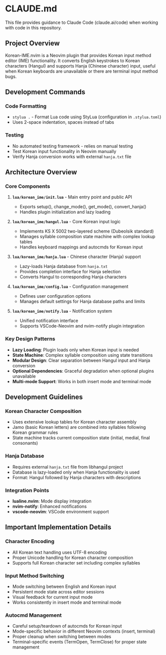 # CLAUDE.md

This file provides guidance to Claude Code (claude.ai/code) when working with code in this repository.

## Project Overview

Korean-IME.nvim is a Neovim plugin that provides Korean input method editor (IME) functionality. It converts English keystrokes to Korean characters (Hangul) and supports Hanja (Chinese character) input, useful when Korean keyboards are unavailable or there are terminal input method bugs.

## Development Commands

### Code Formatting
- `stylua .` - Format Lua code using StyLua (configuration in `.stylua.toml`)
- Uses 2-space indentation, spaces instead of tabs

### Testing
- No automated testing framework - relies on manual testing
- Test Korean input functionality in Neovim manually
- Verify Hanja conversion works with external `hanja.txt` file

## Architecture Overview

### Core Components

1. **`lua/korean_ime/init.lua`** - Main entry point and public API
   - Exports setup(), change_mode(), get_mode(), convert_hanja()
   - Handles plugin initialization and lazy loading

2. **`lua/korean_ime/hangul.lua`** - Core Korean input logic
   - Implements KS X 5002 two-layered scheme (Dubeolsik standard)
   - Manages syllable composition state machine with complex lookup tables
   - Handles keyboard mappings and autocmds for Korean input

3. **`lua/korean_ime/hanja.lua`** - Chinese character (Hanja) support
   - Lazy-loads Hanja database from `hanja.txt`
   - Provides completion interface for Hanja selection
   - Converts Hangul to corresponding Hanja characters

4. **`lua/korean_ime/config.lua`** - Configuration management
   - Defines user configuration options
   - Manages default settings for Hanja database paths and limits

5. **`lua/korean_ime/notify.lua`** - Notification system
   - Unified notification interface
   - Supports VSCode-Neovim and nvim-notify plugin integration

### Key Design Patterns

- **Lazy Loading**: Plugin loads only when Korean input is needed
- **State Machine**: Complex syllable composition using state transitions
- **Modular Design**: Clear separation between Hangul input and Hanja conversion
- **Optional Dependencies**: Graceful degradation when optional plugins unavailable
- **Multi-mode Support**: Works in both insert mode and terminal mode

## Development Guidelines

### Korean Character Composition
- Uses extensive lookup tables for Korean character assembly
- Jamo (basic Korean letters) are combined into syllables following Korean grammar rules
- State machine tracks current composition state (initial, medial, final consonants)

### Hanja Database
- Requires external `hanja.txt` file from libhangul project
- Database is lazy-loaded only when Hanja functionality is used
- Format: Hangul followed by Hanja characters with descriptions

### Integration Points
- **lualine.nvim**: Mode display integration
- **nvim-notify**: Enhanced notifications
- **vscode-neovim**: VSCode environment support

## Important Implementation Details

### Character Encoding
- All Korean text handling uses UTF-8 encoding
- Proper Unicode handling for Korean character composition
- Supports full Korean character set including complex syllables

### Input Method Switching
- Mode switching between English and Korean input
- Persistent mode state across editor sessions
- Visual feedback for current input mode
- Works consistently in insert mode and terminal mode

### Autocmd Management
- Careful setup/teardown of autocmds for Korean input
- Mode-specific behavior in different Neovim contexts (insert, terminal)
- Proper cleanup when switching between modes
- Terminal-specific events (TermOpen, TermClose) for proper state management
